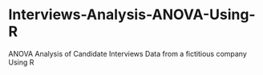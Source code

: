 # Interviews-Analysis-ANOVA-Using-R
ANOVA Analysis of Candidate Interviews Data from a fictitious company Using R
